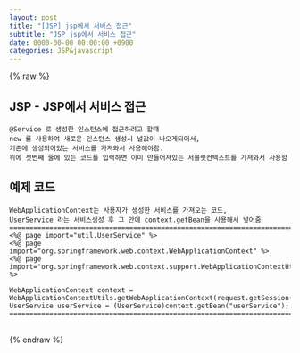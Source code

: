 ```yaml
---  
layout: post  
title: "[JSP] jsp에서 서비스 접근"  
subtitle: "JSP jsp에서 서비스 접근"  
date: 0000-00-00 00:00:00 +0900  
categories: JSP&javascript  
---  
```

{% raw %}  
## JSP - JSP에서 서비스 접근  
  
	@Service 로 생성한 인스턴스에 접근하려고 할때  
	new 를 사용하여 새로운 인스턴스 생성시 널값이 나오게되어서,  
	기존에 생성되어있는 서비스를 가져와서 사용해야함.  
	위에 첫번째 줄에 있는 코드를 입력하면 이미 만들어져있는 서블릿컨텍스트를 가져와서 사용함  
  
## 예제 코드  
	WebApplicationContext는 사용자가 생성한 서비스를 가져오는 코드,  
	UserService 라는 서비스생성 후 그 안에 context.getBean을 사용해서 넣어줌  
	======================================================================================================  
	<%@ page import="util.UserService" %>  
	<%@ page import="org.springframework.web.context.WebApplicationContext" %>  
	<%@ page import="org.springframework.web.context.support.WebApplicationContextUtils" %>  
  
	WebApplicationContext context = WebApplicationContextUtils.getWebApplicationContext(request.getSession().getServletContext());  
	UserService userService = (UserService)context.getBean("userService");  
	======================================================================================================  
  
                                                                                                                                                                                                                                                                                                                                                                                                                                                                                                                                        
{% endraw %}